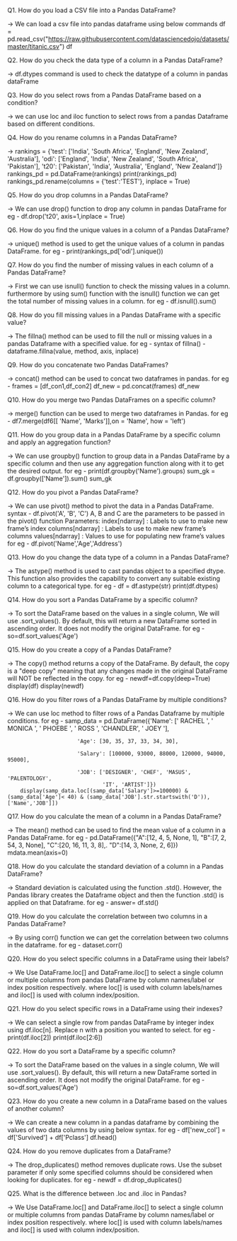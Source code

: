 

Q1. How do you load a CSV file into a Pandas DataFrame?

  -> We can load a csv file into pandas dataframe using below commands
  	df = pd.read_csv("https://raw.githubusercontent.com/datasciencedojo/datasets/master/titanic.csv")
	df
	
Q2. How do you check the data type of a column in a Pandas DataFrame?

  -> df.dtypes command is used to check the datatype of a column in pandas dataFrame
  
Q3. How do you select rows from a Pandas DataFrame based on a condition?

  -> we can use loc and iloc function to select rows from a pandas Dataframe based on different conditions.
  
Q4. How do you rename columns in a Pandas DataFrame?

  -> rankings = {'test': ['India', 'South Africa', 'England',
                            'New Zealand', 'Australia'],
            'odi': ['England', 'India', 'New Zealand',
                            'South Africa', 'Pakistan'],
            't20': ['Pakistan', 'India', 'Australia',
                            'England', 'New Zealand']}
	rankings_pd = pd.DataFrame(rankings)
	print(rankings_pd)
	rankings_pd.rename(columns = {'test':'TEST'}, inplace = True)
	
Q5. How do you drop columns in a Pandas DataFrame?

  -> We can use drop() function to drop any column in pandas DataFrame
    for eg - df.drop('t20', axis=1,inplace = True)
    
Q6. How do you find the unique values in a column of a Pandas DataFrame?

  -> unique() method is used to get the unique values of a column in pandas DataFrame.
     for eg - print(rankings_pd['odi'].unique())
     
Q7. How do you find the number of missing values in each column of a Pandas DataFrame?

  -> First we can use isnull() function to check the missing values in a column.
     furthermore by using sum() function with the isnull() function we can get the total number of missing values in a column.
     for eg - df.isnull().sum()
     
Q8. How do you fill missing values in a Pandas DataFrame with a specific value?

  -> The fillna() method can be used to fill the null or missing values in a pandas Dataframe with a specified value.
     for eg - syntax of fillna() - dataframe.fillna(value, method, axis, inplace)
     
Q9. How do you concatenate two Pandas DataFrames?

  -> concat() method can be used to concat two dataframes in pandas.
    for eg - frames = [df_con1,df_con2]
    df_new = pd.concat(frames)
    df_new
    
Q10. How do you merge two Pandas DataFrames on a specific column?

  -> merge() function can be used to merge two dataframes in Pandas.
  for eg - df7.merge(df6[[ 'Name', 'Marks']],on = 'Name', how = 'left')
  
Q11. How do you group data in a Pandas DataFrame by a specific column and apply an aggregation function?

  -> We can use groupby() function to group data in a Pandas DataFrame by a specific column and then use any aggregation function along with it to get the desired output.
  for eg - print(df.groupby('Name').groups)
  	   sum_gk = df.groupby(['Name']).sum()
  	   sum_gk
  	   
Q12. How do you pivot a Pandas DataFrame?

  -> We can use pivot() method to pivot the data in a Pandas DataFrame.
   	 syntax - df.pivot('A', 'B', 'C')
  	  A, B and C are the parameters to be passed in the pivot() function
  	  Parameters:
  	  index[ndarray] : Labels to use to make new frame’s index
  	  columns[ndarray] : Labels to use to make new frame’s columns
  	  values[ndarray] : Values to use for populating new frame’s values
  	  for eg -
  	  df.pivot('Name','Age','Address')
  	  
Q13. How do you change the data type of a column in a Pandas DataFrame?

  -> The astype() method is used to cast pandas object to a specified dtype.
     This function also provides the capability to convert any suitable existing column to a categorical type.
     for eg - df = df.astype(str)
     print(df.dtypes)
  
Q14. How do you sort a Pandas DataFrame by a specific column?

  -> To sort the DataFrame based on the values in a single column, We will use .sort_values().
     By default, this will return a new DataFrame sorted in ascending order. It does not modify the original DataFrame.
     for eg - so=df.sort_values('Age')
     
Q15. How do you create a copy of a Pandas DataFrame?

  -> The copy() method returns a copy of the DataFrame.
     By default, the copy is a "deep copy" meaning that any changes made in the original DataFrame will NOT be reflected in the copy.
     for eg - newdf=df.copy(deep=True)
	      display(df)
	      display(newdf)
	     
Q16. How do you filter rows of a Pandas DataFrame by multiple conditions?

  -> We can use loc method to filter rows of a Pandas Dataframe by multiple conditions.
     for eg - samp_data = pd.DataFrame({'Name': [' RACHEL  ', ' MONICA  ', ' PHOEBE  ',
                                   '  ROSS    ', 'CHANDLER', ' JOEY    '],
                           
                          'Age': [30, 35, 37, 33, 34, 30],
                           
                          'Salary': [100000, 93000, 88000, 120000, 94000, 95000],
                           
                          'JOB': ['DESIGNER', 'CHEF', 'MASUS', 'PALENTOLOGY',
                                  'IT', 'ARTIST']})
		display(samp_data.loc[(samp_data['Salary']>=100000) & (samp_data['Age']< 40) & (samp_data['JOB'].str.startswith('D')),['Name','JOB']])
		
Q17. How do you calculate the mean of a column in a Pandas DataFrame?

  -> The mean() method can be used to find the mean value of a column in a Pandas DataFrame.
     for eg - pd.DataFrame({"A":[12, 4, 5, None, 1],
                   "B":[7, 2, 54, 3, None],
                   "C":[20, 16, 11, 3, 8],.
                   "D":[14, 3, None, 2, 6]})
              mdata.mean(axis=0)
              
Q18. How do you calculate the standard deviation of a column in a Pandas DataFrame?

  -> Standard deviation is calculated using the function .std().
     However, the Pandas library creates the Dataframe object and then the function .std() is applied on that Dataframe.
     for eg - answer= df.std()
     
Q19. How do you calculate the correlation between two columns in a Pandas DataFrame?

  -> By using corr() function we can get the correlation between two columns in the dataframe.
     for eg - dataset.corr()
     
Q20. How do you select specific columns in a DataFrame using their labels?

  -> We Use DataFrame.loc[] and DataFrame.iloc[] to select a single column or multiple columns from pandas DataFrame by column names/label or index position respectively.
     where loc[] is used with column labels/names and iloc[] is used with column index/position.
     
Q21. How do you select specific rows in a DataFrame using their indexes?

  -> We can select a single row from pandas DataFrame by integer index using df.iloc[n]. Replace n with a position you wanted to select.
     for eg - print(df.iloc[2])
              print(df.iloc[2:6])
              
Q22. How do you sort a DataFrame by a specific column?

  -> To sort the DataFrame based on the values in a single column, We will use .sort_values().
     By default, this will return a new DataFrame sorted in ascending order. It does not modify the original DataFrame.
     for eg - so=df.sort_values('Age')
     
Q23. How do you create a new column in a DataFrame based on the values of another column?

  -> We can create a new column in a pandas dataframe by combining the values of two data columns by using below syntax.
     for eg - df['new_col'] = df['Survived'] + df['Pclass']
              df.head()
    
Q24. How do you remove duplicates from a DataFrame?

  -> The drop_duplicates() method removes duplicate rows.
     Use the subset parameter if only some specified columns should be considered when looking for duplicates.
     for eg - newdf = df.drop_duplicates()

Q25. What is the difference between .loc and .iloc in Pandas?

  -> We Use DataFrame.loc[] and DataFrame.iloc[] to select a single column or multiple columns from pandas DataFrame by column names/label or index position respectively.
     where loc[] is used with column labels/names and iloc[] is used with column index/position.
    
   
    
    
    
    
    
    
    
    
    
    
    
